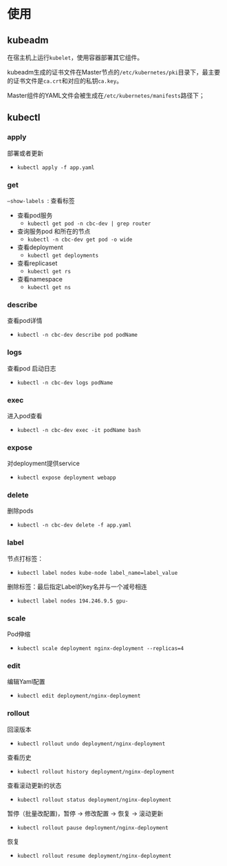# 使用

## kubeadm

在宿主机上运行`kubelet`，使用容器部署其它组件。

kubeadm生成的证书文件在Master节点的`/etc/kubernetes/pki`目录下，最主要的证书文件是`ca.crt`和对应的私钥`ca.key`。

Master组件的YAML文件会被生成在`/etc/kubernetes/manifests`路径下；

## kubectl

### apply

部署或者更新

- `kubectl apply -f app.yaml`

### get

`–show-labels `: 查看标签

- 查看pod服务
  - `kubectl get pod -n cbc-dev | grep router`
- 查询服务pod 和所在的节点
  - `kubectl -n cbc-dev get pod -o wide`
- 查看deployment
  - `kubectl get deployments`
- 查看replicaset
  - `kubectl get rs`
- 查看namespace
  - `kubectl get ns` 


### describe

查看pod详情

- `kubectl -n cbc-dev describe pod podName `

### logs

查看pod 启动日志

- `kubectl -n cbc-dev logs podName `

### exec

进入pod查看

- `kubectl -n cbc-dev exec -it podName bash`

### expose

对deployment提供service

- `kubectl expose deployment webapp`

### delete

删除pods

- `kubectl -n cbc-dev delete -f app.yaml `

### label

节点打标签：

- `kubectl label nodes kube-node label_name=label_value`

删除标签：最后指定Label的key名并与一个减号相连

- `kubectl label nodes 194.246.9.5 gpu-`

### scale

Pod伸缩

- `kubectl scale deployment nginx-deployment --replicas=4`

### edit

编辑Yaml配置

- `kubectl edit deployment/nginx-deployment`

### rollout

回滚版本

- `kubectl rollout undo deployment/nginx-deployment`

查看历史

- `kubectl rollout history deployment/nginx-deployment`

查看滚动更新的状态

- `kubectl rollout status deployment/nginx-deployment`

暂停（批量改配置)，暂停 -> 修改配置 -> 恢复 -> 滚动更新

- `kubectl rollout pause deployment/nginx-deployment`

恢复

- `kubectl rollout resume deployment/nginx-deployment`

